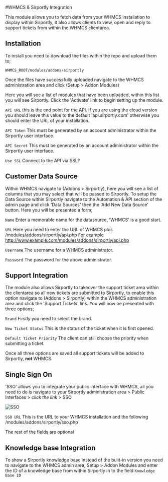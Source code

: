 #WHMCS & Sirportly Integration

This module allows you to fetch data from your WHMCS installation to display within Sirportly, it also allows clients to view, open and reply to support tickets from within the WHMCS clientarea.

## Installation

To install you need to download the files within the repo and upload them to;

```
WHMCS_ROOT/modules/addons/sirportly
```

Once the files have successfully uploaded navigate to the WHMCS administration area and click (Setup > Addon Modules)

Here you will see a list of modules that have been uploaded, within this list you will see Sirportly. Click the 'Activate' link to begin setting up the module.

`API URL` this is the end point for the API. If you are using the cloud version you should leave this value to the default 'api.sirportly.com' otherwise you should enter the URL of your installation.

`API Token` This must be generated by an account administrator within the Sirportly user interface.

`API Secret` This must be generated by an account administrator within the Sirportly user interface.

`Use SSL` Connect to the API via SSL?

## Customer Data Source

Within WHMCS navigate to (Addons > Sirportly), here you will see a list of columns that you may select that will be passed to Sirportly. To setup the Data Source within Sirportly navigate to the Automation & API section of the admin page and click 'Data Sources' then the 'Add New Data Source' button.
Here you will be presented a form;

`Name` Enter a memorable name for the datasource, 'WHMCS' is a good start.

`URL` Here you need to enter the URL of WHMCS plus /modules/addons/sirportly/api.php For example http://www.example.com/modules/addons/sirportly/api.php 

`Username` The username for a WHMCS administrator.

`Password` The password for the above administrator.

## Support Integration

The module also allows Sirportly to takeover the support ticket area within the clientarea so all new tickets are submitted to Sirportly, to enable this option navigate to (Addons > Sirportly) within the WHMCS administration area and click the 'Support Tickets' link. You will now be presented with three options;

`Brand` Firstly you need to select the brand.

`New Ticket Status` This is the status of the ticket when it is first opened.

`Default Ticket Priority` The client can still choose the priority when submitting a ticket.

Once all three options are saved all support tickets will be added to Sirportly, **not** WHMCS.

## Single Sign On
'SSO' allows you to integrate your public interface with WHMCS, all you need to do is navigate to your Sirportly administration area > Public Interfaces > *click the link* > SSO

![SSO](http://cloud.atechmedia.com/sirportly/publicinterfacesso.png)

`SSO URL` This is the URL to your WHMCS installation and the following /modules/addons/sirportly/sso.php

The rest of the fields are optional

## Knowledge base Integration
To show a Sirportly knowledge base instead of the built-in version you need to navigate to the WHMCS admin area, Setup > Addon Modules and enter the ID of a knowledge base from within Sirportly in to the field `Knowledge Base ID`